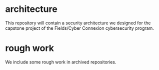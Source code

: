 # architecture

This repository will contain a security architecture we designed for the capstone project of the Fields/Cyber Connexion cybersecurity program.

# rough work

We include some rough work in archived repositories.
